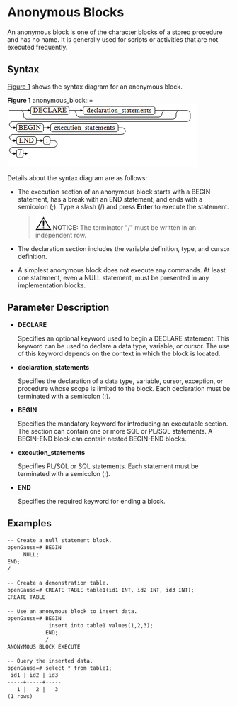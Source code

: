 # Anonymous Blocks<a name="EN-US_TOPIC_0000001255141787"></a>

An anonymous block is one of the character blocks of a stored procedure and has no name. It is generally used for scripts or activities that are not executed frequently.

## Syntax<a name="en-us_topic_0283137481_en-us_topic_0237122218_en-us_topic_0059779171_sa07b23f78a6848f9afe146786372cfb1"></a>

[Figure 1](#en-us_topic_0283137481_en-us_topic_0237122218_en-us_topic_0059779171_f19ed9f384e0646f29744951d7eec8c3b)  shows the syntax diagram for an anonymous block.

**Figure  1**  anonymous\_block::=<a name="en-us_topic_0283137481_en-us_topic_0237122218_en-us_topic_0059779171_f19ed9f384e0646f29744951d7eec8c3b"></a>  
![](figures/anonymous_block.png "anonymous_block")

Details about the syntax diagram are as follows:

-   The execution section of an anonymous block starts with a BEGIN statement, has a break with an END statement, and ends with a semicolon \(;\). Type a slash \(/\) and press  **Enter**  to execute the statement.

    >![](public_sys-resources/icon-notice.gif) **NOTICE:** 
    >The terminator "/" must be written in an independent row.

-   The declaration section includes the variable definition, type, and cursor definition.
-   A simplest anonymous block does not execute any commands. At least one statement, even a NULL statement, must be presented in any implementation blocks.

## Parameter Description<a name="section6973139183420"></a>

-   **DECLARE**

    Specifies an optional keyword used to begin a DECLARE statement. This keyword can be used to declare a data type, variable, or cursor. The use of this keyword depends on the context in which the block is located.

-   **declaration\_statements**

    Specifies the declaration of a data type, variable, cursor, exception, or procedure whose scope is limited to the block. Each declaration must be terminated with a semicolon \(;\).

-   **BEGIN**

    Specifies the mandatory keyword for introducing an executable section. The section can contain one or more SQL or PL/SQL statements. A BEGIN-END block can contain nested BEGIN-END blocks.

-   **execution\_statements**

    Specifies PL/SQL or SQL statements. Each statement must be terminated with a semicolon \(;\).

-   **END**

    Specifies the required keyword for ending a block.


## Examples<a name="section26821512261"></a>

```
-- Create a null statement block.
openGauss=# BEGIN
     NULL; 
END;
/

-- Create a demonstration table.
openGauss=# CREATE TABLE table1(id1 INT, id2 INT, id3 INT);
CREATE TABLE

-- Use an anonymous block to insert data.
openGauss=# BEGIN
             insert into table1 values(1,2,3);
            END;
            /
ANONYMOUS BLOCK EXECUTE

-- Query the inserted data.
openGauss=# select * from table1;
 id1 | id2 | id3
-----+-----+-----
   1 |   2 |   3
(1 rows)
```

